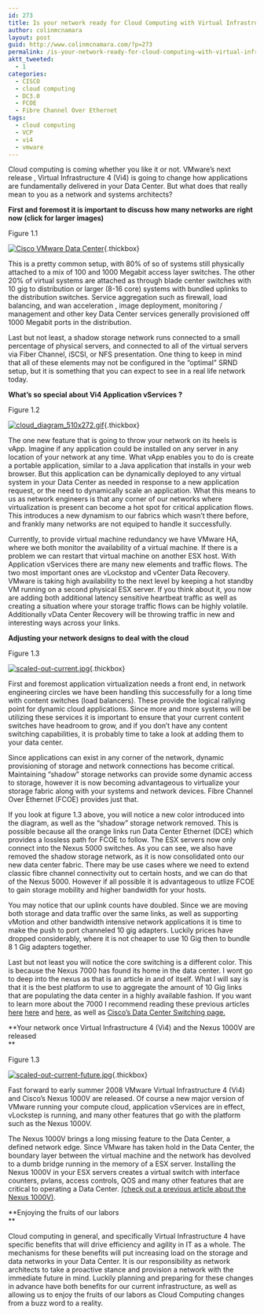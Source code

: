 ```yaml
---
id: 273
title: Is your network ready for Cloud Computing with Virtual Infrastructure 4?
author: colinmcnamara
layout: post
guid: http://www.colinmcnamara.com/?p=273
permalink: /is-your-network-ready-for-cloud-computing-with-virtual-infrastructure-4/
aktt_tweeted:
  - 1
categories:
  - CISCO
  - cloud computing
  - DC3.0
  - FCOE
  - Fibre Channel Over Ethernet
tags:
  - cloud computing
  - VCP
  - vi4
  - vmware
---
```

Cloud computing is coming whether you like it or not. VMware&#8217;s next release , Virtual Infrastructure 4 (Vi4) is going to change how applications are fundamentally delivered in your Data Center. But what does that really mean to you as a network and systems architects?

**First and foremost it is important to discuss how many networks are right now (click for larger images)**

Figure 1.1

[<img class="ngg-singlepic ngg-center" src="http://www.colinmcnamara.com/wp-content/gallery/vmware/thumbs/thumbs_commen-current-hybrid_0.jpg" alt="Cisco VMware Data Center" />][1]{.thickbox}

This is a pretty common setup, with 80% of so of systems still physically attached to a mix of 100 and 1000 Megabit access layer switches. The other 20% of virtual systems are attached as through blade center switches with 10 gig to distribution or larger (8-16 core) systems with bundled uplinks to the distribution switches. Service aggregation such as firewall, load balancing, and wan acceleration , image deployment, monitoring / management and other key Data Center services generally provisioned off 1000 Megabit ports in the distribution.

Last but not least, a shadow storage network runs connected to a small percentage of physical servers, and connected to all of the virtual servers via Fiber Channel, iSCSI, or NFS presentation. One thing to keep in mind that all of these elements may not be configured in the &#8220;optimal&#8221; SRND setup, but it is something that you can expect to see in a real life network today.

**What&#8217;s so special about Vi4 Application vServices ?**

Figure 1.2

[<img class="ngg-singlepic ngg-center" src="http://www.colinmcnamara.com/wp-content/gallery/vmware/thumbs/thumbs_cloud_diagram_510x272.gif" alt="cloud_diagram_510x272.gif" />][2]{.thickbox}

The one new feature that is going to throw your network on its heels is vApp. Imagine if any application could be installed on any server in any location of your network at any time. What vApp enables you to do is create a portable application, similar to a Java application that installs in your web browser. But this application can be dynamically deployed to any virtual system in your Data Center as needed in response to a new application request, or the need to dynamically scale an application. What this means to us as network engineers is that any corner of our networks where virtualization is present can become a hot spot for critical application flows. This introduces a new dynamism to our fabrics which wasn&#8217;t there before, and frankly many networks are not equiped to handle it successfully.

Currently, to provide virtual machine redundancy we have VMware HA, where we both monitor the availability of a virtual machine. If there is a problem we can restart that virtual machine on another ESX host. With Application vServices there are many new elements and traffic flows. The two most important ones are vLockstop and vCenter Data Recovery. VMware is taking high availability to the next level by keeping a hot standby VM running on a second physical ESX server. If you think about it, you now are adding both additional latency sensitive heartbeat traffic as well as creating a situation where your storage traffic flows can be highly volatile. Additionally vData Center Recovery will be throwing traffic in new and interesting ways across your links.

**Adjusting your network designs to deal with the cloud**

Figure 1.3

[<img class="ngg-singlepic ngg-center" src="http://www.colinmcnamara.com/wp-content/gallery/vmware/thumbs/thumbs_scaled-out-current.jpg" alt="scaled-out-current.jpg" />][3]{.thickbox}

First and foremost application virtualization needs a front end, in network engineering circles we have been handling this successfully for a long time with content switches (load balancers). These provide the logical rallying point for dynamic cloud applications. Since more and more systems will be utilizing these services it is important to ensure that your current content switches have headroom to grow, and if you don&#8217;t have any content switching capabilities, it is probably time to take a look at adding them to your data center.

Since applications can exist in any corner of the network, dynamic provisioning of storage and network connections has become critical. Maintaining &#8220;shadow&#8221; storage networks can provide some dynamic access to storage, however it is now becoming advantageous to virtualize your storage fabric along with your systems and network devices. Fibre Channel Over Ethernet (FCOE) provides just that.

If you look at figure 1.3 above, you will notice a new color introduced into the diagram, as well as the &#8220;shadow&#8221; storage network removed. This is possible because all the orange links run Data Center Ethernet (DCE) which provides a lossless path for FCOE to follow. The ESX servers now only connect into the Nexus 5000 switches. As you can see, we also have removed the shadow storage network, as it is now consolidated onto our new data center fabric. There may be use cases where we need to extend classic fibre channel connectivity out to certain hosts, and we can do that of the Nexus 5000. However if all possible it is advantageous to utlize FCOE to gain storage mobility and higher bandwidth for your hosts.

You may notice that our uplink counts have doubled. Since we are moving both storage and data traffic over the same links, as well as supporting vMotion and other bandwidth intensive network applications it is time to make the push to port channeled 10 gig adapters. Luckily prices have dropped considerably, where it is not cheaper to use 10 Gig then to bundle 8 1 Gig adapters together.

Last but not least you will notice the core switching is a different color. This is because the Nexus 7000 has found its home in the data center. I wont go to deep into the nexus as that is an article in and of itself. What I will say is that it is the best platform to use to aggregate the amount of 10 Gig links that are populating the data center in a highly available fashion. If you want to learn more about the 7000 I recommend reading these previous articles [here][4] [here][5] and [here][6], as well as [Cisco&#8217;s Data Center Switching page.][7]

**Your network once Virtual Infrastructure 4 (Vi4) and the Nexus 1000V are released  
**

Figure 1.3

[<img class="ngg-singlepic ngg-center" src="http://www.colinmcnamara.com/wp-content/gallery/vmware/thumbs/thumbs_scaled-out-current-future.jpg" alt="scaled-out-current-future.jpg" />][8]{.thickbox}

Fast forward to early summer 2008 VMware Virtual Infrastructure 4 (Vi4) and Cisco&#8217;s Nexus 1000V are released. Of course a new major version of VMware running your compute cloud, application vServices are in effect, vLockstep is running, and many other features that go with the platform such as the Nexus 1000V.

The Nexus 1000V brings a long missing feature to the Data Center, a defined network edge. Since VMware has taken hold in the Data Center, the boundary layer between the virtual machine and the network has devolved to a dumb bridge running in the memory of a ESX server. Installing the Nexus 1000V in your ESX servers creates a virtual switch with interface counters, pvlans, access controls, QOS and many other features that are critical to operating a Data Center. [(check out a previous article about the Nexus 1000V)][9].

**Enjoying the fruits of our labors  
**

Cloud computing in general, and specifically Virtual Infrastructure 4 have specific benefits that will drive efficiency and agility in IT as a whole. The mechanisms for these benefits will put increasing load on the storage and data networks in your Data Center. It is our responsibility as network architects to take a proactive stance and provision a network with the immediate future in mind. Luckily planning and preparing for these changes in advance have both benefits for our current infrastructure, as well as allowing us to enjoy the fruits of our labors as Cloud Computing changes from a buzz word to a reality.

 [1]: http://www.colinmcnamara.com/wp-content/gallery/vmware/commen-current-hybrid_0.jpg
 [2]: http://www.colinmcnamara.com/wp-content/gallery/vmware/cloud_diagram_510x272.gif
 [3]: http://www.colinmcnamara.com/wp-content/gallery/vmware/scaled-out-current.jpg
 [4]: http://www.colinmcnamara.com/2008/02/07/usability-features-in-ciscos-nexus-7000
 [5]: http://www.colinmcnamara.com/2008/01/28/cisco-nexus-7000-datacenter-switch-released-welcome-to-datacenter-30
 [6]: http://www.colinmcnamara.com/2008/02/07/me-and-the-nexus-7000-last-week-at-the-data-center-vt
 [7]: http://www.cisco.com/en/US/products/ps9441/Products_Sub_Category_Home.html
 [8]: http://www.colinmcnamara.com/wp-content/gallery/vmware/scaled-out-current-future.jpg
 [9]: http://www.colinmcnamara.com/2008/09/16/cisco-releases-nexus-1000v-virtual-switch-for-vmware
